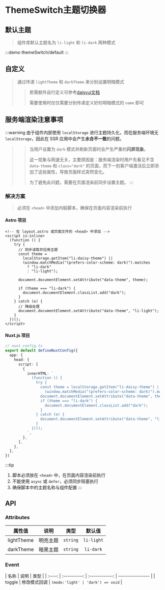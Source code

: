 # ThemeSwitch主题切换器

## 默认主题

> 组件库默认主题名为 `li-light` 和 `li-dark` 两种模式

:::demo themeSwitch/default
:::

## 自定义

> 通过传递 `lightTheme` 和 `darkTheme` 来分别设置明暗模式
>
> > 若需额外自行定义可参考[daisyui文档](https://daisyui.com/docs/themes/)
> >
> > 需要使用时仅仅需要分别传递定义好的明暗模式的 `name` 即可

## 服务端渲染注意事项

:::warning
由于组件内部使用 `localStorage` 进行主题持久化，而在服务端环境无 `localStorage`，因此在 SSR 应用中会产生**水合不一致**的问题。

> > 当用户设置为 `dark` 模式并刷新页面时会产生严重的**闪屏现象**。
> >
> > 这一现象与网速无关，主要原因是：服务端渲染时用户先看见不含 `data-theme` 和 `class="dark"` 的页面，而下一刻客户端激活后立即添加了这些属性，导致页面样式突然变化。
> >
> > 为了避免此问题，需要在页面渲染前同步设置主题。
> > :::

### 解决方案

> 必须在 `<head>` 中添加内联脚本，确保在页面内容渲染前执行

#### Astro 项目

```astro
<!-- 在 layout.astro 或页面文件的 <head> 中添加 -->
<script is:inline>
  (function () {
    try {
      // 同步读取并应用主题
      const theme =
        localStorage.getItem("li-daisy-theme") ||
        (window.matchMedia("(prefers-color-scheme: dark)").matches
          ? "li-dark"
          : "li-light");

      document.documentElement.setAttribute("data-theme", theme);

      if (theme === "li-dark") {
        document.documentElement.classList.add("dark");
      }
    } catch (e) {
      // 降级处理
      document.documentElement.setAttribute("data-theme", "li-light");
    }
  })();
</script>
```

#### Nuxt.js 项目

```typescript
// nuxt.config.ts
export default defineNuxtConfig({
  app: {
    head: {
      script: [
        {
          innerHTML: `
            (function () {
              try {
                const theme = localStorage.getItem("li-daisy-theme") || 
                  (window.matchMedia("(prefers-color-scheme: dark)").matches ? "li-dark" : "li-light");
                document.documentElement.setAttribute("data-theme", theme);
                if (theme === "li-dark") {
                  document.documentElement.classList.add("dark");
                }
              } catch (e) {
                document.documentElement.setAttribute("data-theme", "li-light");
              }
            })();
          `,
        },
      ],
    },
  },
})
```

:::tip

1. 脚本必须放在 `<head>` 中，在页面内容渲染前执行
2. 不能使用 `async` 或 `defer`，必须同步阻塞执行
3. 确保脚本中的主题名称与组件配置
   :::

## API

### Attributes

|   属性值   |   说明   |   类型   |   默认值   |
| :--------: | :------: | :------: | :--------: |
| lightTheme | 明亮主题 | `string` | `li-light` |
| darkTheme  | 暗黑主题 | `string` | `li-dark`  |

### Event

|  名称  |     说明     |      类型      |
| :----: | :----------: | :------------: | ---------------- |
| toggle | 修改模式回调 | `(mode:'light' | 'dark') => void` |
